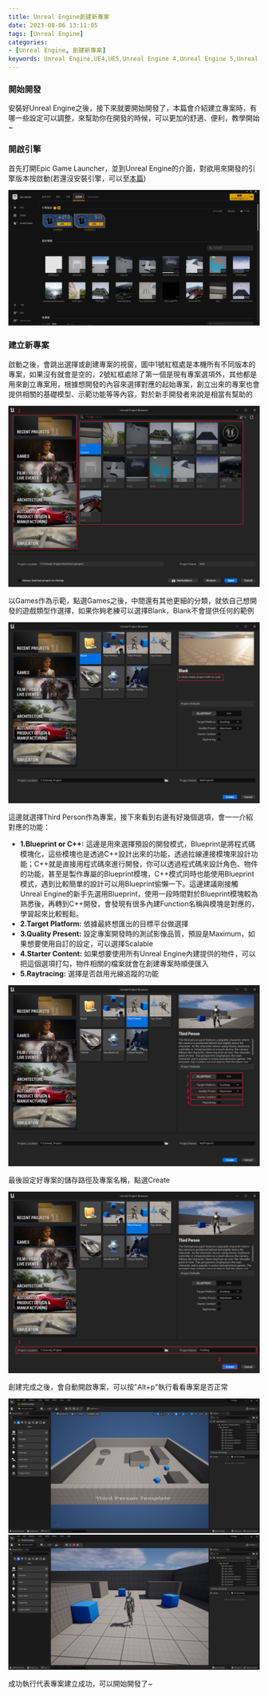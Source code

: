 ```yaml
---
title: Unreal Engine創建新專案
date: 2023-08-06 13:11:05
tags: [Unreal Engine]
categories:
- [Unreal Engine, 創建新專案]
keywords: Unreal Engine,UE4,UE5,Unreal Engine 4,Unreal Engine 5,Unreal Engine新專案,創立專案
---
```



### 開始開發
安裝好Unreal Engine之後，接下來就要開始開發了，本篇會介紹建立專案時，有哪一些設定可以調整，來幫助你在開發的時候，可以更加的舒適、便利，教學開始~

<!-- more -->

### 開啟引擎
首先打開Epic Game Launcher，並到Unreal Engine的介面，對欲用來開發的引擎版本按啟動(若還沒安裝引擎，可以至[本篇](https://kura0913.github.io/2023/07/07/UnrealEngineInstall/))

![](https://github.com/Kura0913/Blog-image/blob/main/CreateNewProject/1.png?raw=true)

### 建立新專案

啟動之後，會跳出選擇或創建專案的視窗，圖中1號紅框處是本機所有不同版本的專案，如果沒有就會是空的，2號紅框處除了第一個是現有專案選項外，其他都是用來創立專案用，根據想開發的內容來選擇對應的起始專案，創立出來的專案也會提供相關的基礎模型、示範功能等等內容，對於新手開發者來說是相當有幫助的

![](https://github.com/Kura0913/Blog-image/blob/main/CreateNewProject/2.png?raw=true)

以Games作為示範，點選Games之後，中間還有其他更細的分類，就依自己想開發的遊戲類型作選擇，如果你夠老練可以選擇Blank，Blank不會提供任何的範例

![](https://github.com/Kura0913/Blog-image/blob/main/CreateNewProject/3.png?raw=true)

這邊就選擇Third Person作為專案，接下來看到右邊有好幾個選項，會一一介紹對應的功能：

* **1.Blueprint or C++:**
這邊是用來選擇預設的開發模式，Blueprint是將程式碼模塊化，這些模塊也是透過C++設計出來的功能，透過拉線連接模塊來設計功能；C++就是直接用程式碼來進行開發，你可以透過程式碼來設計角色、物件的功能，甚至是製作專屬的Blueprint模塊，C++模式同時也能使用Blueprint模式，遇到比較簡單的設計可以用Blueprint偷懶一下。這邊建議剛接觸Unreal Engine的新手先選用Blueprint，使用一段時間對於Blueprint模塊較為熟悉後，再轉到C++開發，會發現有很多內建Function名稱與模塊是對應的，學習起來比較輕鬆。
* **2.Target Platform:**
依據最終想匯出的目標平台做選擇
* **3.Quality Present:**
設定專案開發時的測試影像品質，預設是Maximum，如果想要使用自訂的設定，可以選擇Scalable
* **4.Starter Content:**
如果想要使用所有Unreal Engine內建提供的物件，可以把這個選項打勾，物件相關的檔案就會在創建專案時順便匯入
* **5.Raytracing:**
選擇是否啟用光線追蹤的功能

![](https://github.com/Kura0913/Blog-image/blob/main/CreateNewProject/4.png?raw=true)

最後設定好專案的儲存路徑及專案名稱，點選Create

![](https://github.com/Kura0913/Blog-image/blob/main/CreateNewProject/5.png?raw=true)

創建完成之後，會自動開啟專案，可以按"Alt+p"執行看看專案是否正常

![](https://github.com/Kura0913/Blog-image/blob/main/CreateNewProject/6.png?raw=true)
![](https://github.com/Kura0913/Blog-image/blob/main/CreateNewProject/7.png?raw=true)

成功執行代表專案建立成功，可以開始開發了~

